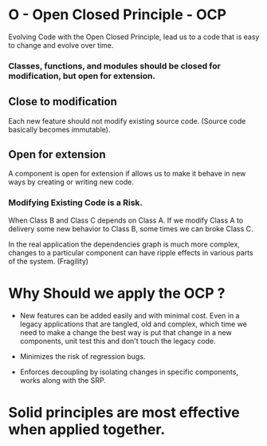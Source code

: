 <h1>  O - Open Closed Principle - OCP</h1>

Evolving Code with the Open Closed Principle, lead us to a code that is easy to change and evolve over time.

### Classes, functions, and modules should be closed for modification, but open for extension. 

## Close to modification 
Each new feature should not modify existing source code. (Source code basically becomes immutable).

## Open for extension 
A component is open for extension if allows us to make it behave in new ways by creating or writing new code.

### Modifying Existing Code is a Risk.
When Class B and Class C depends on Class A. 
If we modify Class A to delivery some new behavior to Class B, some times we can broke Class C.

In the real application the dependencies graph is much more complex, changes to a particular component can have ripple effects in various parts of the system. (Fragility)

# Why Should we apply the OCP ?

- New features can be added easily and with minimal cost. 
Even in a legacy applications that are tangled, old and complex, which time we need to make a change the best way is put that change in a new components, unit test this and don't touch the legacy code. 

- Minimizes the risk of regression bugs.

- Enforces decoupling by isolating changes in specific components, works along with the SRP.

# Solid principles are most effective when applied together. 

```java

``` 